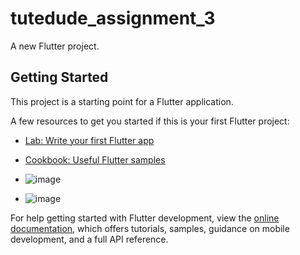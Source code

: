 # tutedude_assignment_3

A new Flutter project.

## Getting Started

This project is a starting point for a Flutter application.

A few resources to get you started if this is your first Flutter project:

- [Lab: Write your first Flutter app](https://docs.flutter.dev/get-started/codelab)
- [Cookbook: Useful Flutter samples](https://docs.flutter.dev/cookbook)

- ![image](https://github.com/user-attachments/assets/c42cf1a6-2a58-47d3-8366-16e7c1e53218)
- ![image](https://github.com/user-attachments/assets/e68ae009-5e5d-49d9-b0e7-79bea0c5560f)



For help getting started with Flutter development, view the
[online documentation](https://docs.flutter.dev/), which offers tutorials,
samples, guidance on mobile development, and a full API reference.
